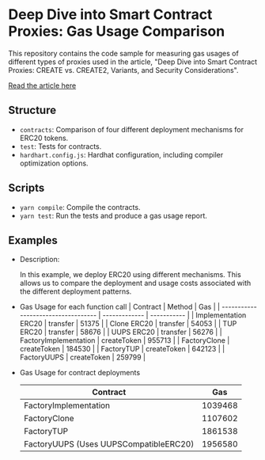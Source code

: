 # Deep Dive into Smart Contract Proxies: Gas Usage Comparison

This repository contains the code sample for measuring gas usages of different types of proxies used in the article, "Deep Dive into Smart Contract Proxies: CREATE vs. CREATE2, Variants, and Security Considerations".

[Read the article here](https://medium.com/@scourgedev/deep-dive-into-smart-contract-proxies-variants-create-vs-create2-and-security-considerations-7f3454d176a0)

## Structure

- `contracts`: Comparison of four different deployment mechanisms for ERC20 tokens.
- `test`: Tests for contracts.
- `hardhart.config.js`: Hardhat configuration, including compiler optimization options.

## Scripts

- `yarn compile`: Compile the contracts.
- `yarn test`: Run the tests and produce a gas usage report.

## Examples
  - Description:

    In this example, we deploy ERC20 using different mechanisms. This allows us to compare the deployment and usage costs associated with the different deployment patterns.

  - Gas Usage for each function call
    |  Contract                           |  Method       |  Gas        |
    | ----------------------------------- | ------------- | ----------- |
    |  Implementation ERC20               |  transfer     |      51375  |
    |  Clone ERC20                        |  transfer     |      54053  |
    |  TUP ERC20                          |  transfer     |      58676  |
    |  UUPS ERC20                         |  transfer     |      56276  |
    |  FactoryImplementation              |  createToken  |     955713  |
    |  FactoryClone                       |  createToken  |     184530  |
    |  FactoryTUP                         |  createToken  |     642123  |
    |  FactoryUUPS                        |  createToken  |     259799  |


  - Gas Usage for contract deployments

    | Contract                                            |  Gas        |
    | --------------------------------------------------- | ----------  |
    | FactoryImplementation                               |    1039468  |
    | FactoryClone                                        |    1107602  |
    | FactoryTUP                                          |    1861538  |
    | FactoryUUPS (Uses UUPSCompatibleERC20)              |    1956580  |

